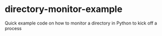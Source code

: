 # directory-monitor-example
Quick example code on how to monitor a directory in Python to kick off a process
